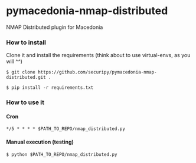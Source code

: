 # pymacedonia-nmap-distributed
NMAP Distributed plugin for Macedonia

### How to install

Clone it and install the requirements (think about to use virtual-envs, as you will ^^)
```
$ git clone https://github.com/securipy/pymacedonia-nmap-distributed.git .

$ pip install -r requirements.txt
```

### How to use it

#### Cron

```
*/5 * * * * $PATH_TO_REPO/nmap_distributed.py
```

#### Manual execution (testing)

```
$ python $PATH_TO_REPO/nmap_distributed.py 
```

